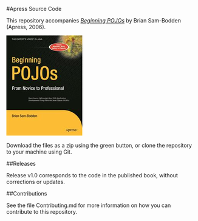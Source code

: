 #Apress Source Code

This repository accompanies [*Beginning POJOs*](http://www.apress.com/9781590595961) by Brian Sam-Bodden (Apress, 2006).

![Cover image](9781590595961.jpg)

Download the files as a zip using the green button, or clone the repository to your machine using Git.

##Releases

Release v1.0 corresponds to the code in the published book, without corrections or updates.

##Contributions

See the file Contributing.md for more information on how you can contribute to this repository.
